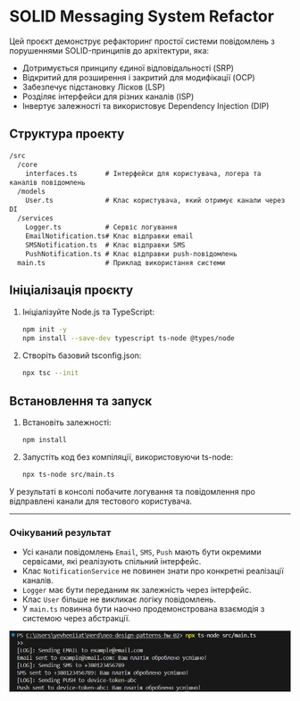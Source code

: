 # SOLID Messaging System Refactor

Цей проєкт демонструє рефакторинг простої системи повідомлень з порушеннями SOLID-принципів до архітектури, яка:

* Дотримується принципу єдиної відповідальності (SRP)
* Відкритий для розширення і закритий для модифікації (OCP)
* Забезпечує підстановку Лісков (LSP)
* Розділяє інтерфейси для різних каналів (ISP)
* Інвертує залежності та використовує Dependency Injection (DIP)

## Структура проекту

```
/src
  /core
    interfaces.ts       # Інтерфейси для користувача, логера та каналів повідомлень
  /models
    User.ts             # Клас користувача, який отримує канали через DI
  /services
    Logger.ts           # Сервіс логування
    EmailNotification.ts# Клас відправки email
    SMSNotification.ts  # Клас відправки SMS
    PushNotification.ts # Клас відправки push-повідомлень
  main.ts               # Приклад використання системи
```

## Ініціалізація проєкту

1. Ініціалізуйте Node.js та TypeScript:

   ```bash
   npm init -y
   npm install --save-dev typescript ts-node @types/node
   ```

2. Створіть базовий tsconfig.json:

   ```bash
   npx tsc --init
   ```

## Встановлення та запуск

1. Встановіть залежності:

   ```bash
   npm install
   ```

2. Запустіть код без компіляції, використовуючи ts-node:

   ```bash
   npx ts-node src/main.ts
   ```

У результаті в консолі побачите логування та повідомлення про відправлені канали для тестового користувача.

---

### Очікуваний результат

- Усі канали повідомлень `Email`, `SMS`, `Push` мають бути окремими сервісами, які реалізують спільний інтерфейс.
- Клас `NotificationService` не повинен знати про конкретні реалізації каналів.
- `Logger` має бути переданим як залежність через інтерфейс.
- Клас `User` більше не викликає логіку повідомлень.
- У `main.ts` повинна бути наочно продемонстрована взаємодія з системою через абстракції.

![alt text](image.png)
